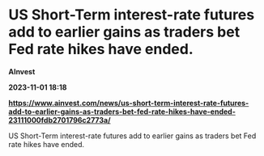 # US Short-Term interest-rate futures add to earlier gains as traders bet Fed rate hikes have ended.
**AInvest**

**2023-11-01 18:18**

**https://www.ainvest.com/news/us-short-term-interest-rate-futures-add-to-earlier-gains-as-traders-bet-fed-rate-hikes-have-ended-23111000fdb2701796c2773a/**

US Short-Term interest-rate futures add to earlier gains as traders bet Fed rate hikes have ended.